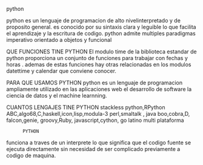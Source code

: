 python 

python es un lenguaje de programacion de alto nivelinterpretado y de proposito general.
es conocido por su sintaxis clara y leguible lo que facilita el aprendizaje y la escritura de codigo.
python admite multiples paradigmas imperativo orientado a objetos y funcional

QUE FUNCIONES TINE PYTHON
El modulo time de la biblioteca estandar de python proporciona un conjunto 
de funciones para trabajar con fechas y horas .
ademas de estas funciones hay otras relacionadas en los modulos datettime y calendar que conviene conocer.

PARA QUE USAMOS PYTHON
python es un lenguaje de programacion ampliamente utilizado en las aplicaciones 
web el desarrollo de software la ciencia de datos y el machine learnning.

CUANTOS LENGAJES TINE PYTHON
stackless python,RPython 
ABC,algo68,C,haskell,icon,lisp,modula-3 perl,smaltalk , java 
boo,cobra,D, falcon,genie, groovy,Ruby, javascript,cython, go latino
multi plataforma 

          PYTHON
funciona a traves de un interprete lo que significa  que el codigo fuente 
se ejecuta directamente sin necesidad de ser complicado previamente a codigo de maquina.

